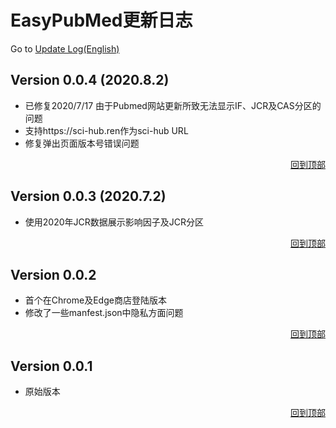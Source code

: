 <a id="top"></a>
# EasyPubMed更新日志
Go to [Update Log(English)](https://github.com/naivenaive/EasyPubMed/blob/master/Update_log.md)

## Version 0.0.4 (2020.8.2)
- 已修复2020/7/17 由于Pubmed网站更新所致无法显示IF、JCR及CAS分区的问题
- 支持https://sci-hub.ren作为sci-hub URL 
- 修复弹出页面版本号错误问题
<p align="right">
<a href="#top">回到顶部</a>
</p>

## Version 0.0.3 (2020.7.2)
- 使用2020年JCR数据展示影响因子及JCR分区
<p align="right">
<a href="#top">回到顶部</a>
</p>

## Version 0.0.2
- 首个在Chrome及Edge商店登陆版本
- 修改了一些manfest.json中隐私方面问题
<p align="right">
<a href="#top">回到顶部</a>
</p>

## Version 0.0.1
- 原始版本
<p align="right">
<a href="#top">回到顶部</a>
</p>
